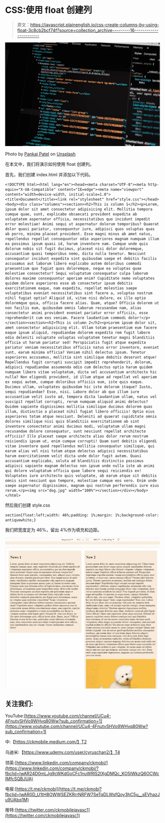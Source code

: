 # CSS:使用 float 创建列

> 原文：<https://javascript.plainenglish.io/css-create-columns-by-using-float-3c8cb2bcf74f?source=collection_archive---------16----------------------->

![](img/244120e6d43aee2077916e972239574a.png)

Photo by [Pankaj Patel](https://unsplash.com/@pankajpatel?utm_source=medium&utm_medium=referral) on [Unsplash](https://unsplash.com?utm_source=medium&utm_medium=referral)

在本文中，我们将演示如何使用 float 创建列。

首先，我们创建 index.html 并添加以下代码。

```
<!DOCTYPE html><html lang="en"><head><meta charset="UTF-8"><meta http-equiv="X-UA-Compatible" content="IE=edge"><meta name="viewport" content="width=device-width, initial-scale=1.0"><title>Document</title><link rel="stylesheet" href="style.css"></head><body><div class="columns"><section><h2>This is column 1</h2><p>Lorem, ipsum dolor sit amet consectetur adipisicing elit. Mollitia tempora cumque quae, sunt, explicabo obcaecati provident expedita ab voluptatem aspernatur officia, necessitatibus quo incidunt impedit error molestiae! Animi sequi ut aspernatur dolorum temporibus? Quaerat dolor quasi pariatur, consequuntur iure, adipisci quos voluptas quas ab porro, minima placeat provident. Esse magni minus ab amet natus, repellendus repellat consequuntur odio asperiores magnam numquam illum ea possimus ipsum quasi id, harum inventore nam. Cumque unde quis dolorum nobis sit fugit ducimus, placeat nisi dolor doloremque, accusantium quasi temporibus nemo, dicta nulla tenetur. Nesciunt consequatur incidunt expedita sint quibusdam saepe et debitis facilis accusamus aut laborum libero explicabo autem doloribus commodi praesentium quo fugiat quos doloremque, neque ea voluptas quae molestiae consectetur? Sequi voluptatum consequatur culpa laborum dolores maxime consequuntur aperiam enim? Cupiditate nemo voluptates quidem dolore asperiores esse ab consectetur ipsum debitis exercitationem eaque, nam expedita, repellat molestias saepe voluptatibus eveniet necessitatibus sint facere a, voluptas nostrum nihil fugiat optio? Aliquid id, vitae nisi dolore, ex illo optio doloremque quia, officia facere alias. Quam, atque? Officia dolorem ut non facilis eum, quibusdam omnis laborum recusandae nam, alias consectetur animi provident eveniet pariatur error officiis, esse reprehenderit cum eos veniam. Facere laudantium commodi dolor!</p></section><section><h2>This is column 2</h2><p>Lorem ipsum dolor sit, amet consectetur adipisicing elit. Ullam totam praesentium eum facere eaque ipsum aliquid, repudiandae dolorem expedita rem fugit labore odio deleniti voluptate voluptas voluptatem tenetur magni blanditiis officia ut harum pariatur sed! Perspiciatis fugit atque expedita pariatur veniam necessitatibus officiis natus error inventore, eveniet sunt, earum minima officia? Veniam nihil delectus ipsum. Tenetur asperiores accusamus, mollitia sint similique debitis deserunt atque! Repellendus fugit corrupti suscipit impedit reprehenderit, dolorum, adipisci repudiandae assumenda odio cum delectus optio harum quidem numquam libero vitae voluptatum, dicta vel accusantium architecto hic nulla? Non eligendi provident, id illum atque ad repellat vel aperiam ex sequi autem, cumque doloribus officiis eum, iste quis eaque. Ducimus ullam, voluptates quibusdam hic iste dolorum itaque? Iusto, sequi repudiandae? Esse, nisi. Labore dolor ab quo illum iure accusantium velit iusto ad, tempora dicta laudantium ullam, natus vel suscipit repellat corrupti, rerum numquam aliquid animi delectus? Quidem sapiente dignissimos mollitia similique ducimus dolorem quas illum, distinctio a placeat nihil fugiat libero officiis! Optio eius asperiores totam atque nesciunt. Deleniti ad quaerat cupiditate omnis dolores similique nisi quis blanditiis exercitationem ab sint inventore consectetur animi ducimus modi, voluptatum ullam magni recusandae dolore consequatur, sunt nesciunt repellat architecto officiis? Illo placeat saepe architecto alias dolor rerum nostrum reiciendis ipsam ut, enim cumque corrupti! Quam sunt debitis eligendi vitae inventore quod repellendus mollitia consequatur similique, qui earum alias vel nisi totam atque delectus adipisci necessitatibus harum exercitationem velit dicta unde dolor fugit autem. Quasi accusantium explicabo, soluta ad blanditiis distinctio possimus adipisci sapiente magnam delectus non ipsum unde nulla iste ab animi qui dolore voluptatum officia quae labore sequi reiciendis ex! Voluptates iure architecto quis voluptate, ab earum atque sit debitis omnis sint nesciunt quo tempore, molestiae cumque eos vero. Enim unde saepe aspernatur dignissimos, magnam qui nostrum perferendis iure eius rerum.</p><img src="dog.jpg" width="100%"></section></div></body></html>
```

然后我们创建 style.css

```
section{float:left;width: 46%;padding: 1%;margin: 1%;background-color: antiquewhite;}
```

我们把宽度定为 46%，留出 4%作为填充和边距。

![](img/ad5797ad7954bf0fb11bc1dc2d5c81f7.png)

## 关注我们:

YouTube:[https://www.youtube.com/channel/UCu4-4FnutvSHVo9WHvq80Ww?sub_confirmation=1](https://www.youtube.com/channel/UCu4-4FnutvSHVo9WHvq80Ww?sub_confirmation=1)

中:【https://ckmobile.medium.com/】T2

乌迪米:【https://www.udemy.com/user/cyruschan2/】T4

领英:[https://www.linkedin.com/company/ckmobi/](https://www.linkedin.com/company/ckmobi/?fbclid=IwAR24D0mLJg9cWKdGoCFc1nuWRlS2IXgDMQc_KO5lWkzQ6OCWcIMfcSQBJUA)

电报:[https://t.me/ckmobi](https://t.me/ckmobi?fbclid=IwAR0D_U1tH8OWWSEZKRrrNRFW7SeTqDLWsfQoy3hC5u__sEVhazJu9UAbq1M)

推特:[https://twitter.com/ckmobilejavasc1](https://twitter.com/ckmobilejavasc1)